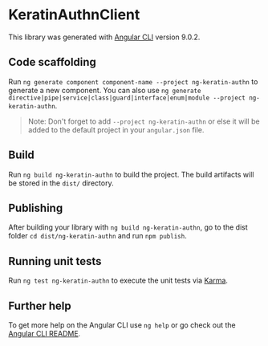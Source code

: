 # KeratinAuthnClient

This library was generated with [Angular CLI](https://github.com/angular/angular-cli) version 9.0.2.

## Code scaffolding

Run `ng generate component component-name --project ng-keratin-authn` to generate a new component. You can also use `ng generate directive|pipe|service|class|guard|interface|enum|module --project ng-keratin-authn`.
> Note: Don't forget to add `--project ng-keratin-authn` or else it will be added to the default project in your `angular.json` file. 

## Build

Run `ng build ng-keratin-authn` to build the project. The build artifacts will be stored in the `dist/` directory.

## Publishing

After building your library with `ng build ng-keratin-authn`, go to the dist folder `cd dist/ng-keratin-authn` and run `npm publish`.

## Running unit tests

Run `ng test ng-keratin-authn` to execute the unit tests via [Karma](https://karma-runner.github.io).

## Further help

To get more help on the Angular CLI use `ng help` or go check out the [Angular CLI README](https://github.com/angular/angular-cli/blob/master/README.md).
